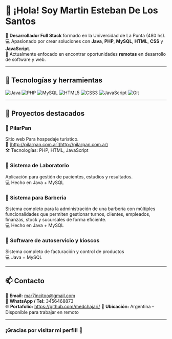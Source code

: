 # 👋 ¡Hola! Soy Martin Esteban De Los Santos

🎯 **Desarrollador Full Stack** formado en la Universidad de La Punta (480 hs).  
💻 Apasionado por crear soluciones con **Java**, **PHP**, **MySQL**, **HTML**, **CSS** y **JavaScript**.  
🚀 Actualmente enfocado en encontrar oportunidades **remotas** en desarrollo de software y web.

---

## 🧰 Tecnologías y herramientas

![Java](https://img.shields.io/badge/Java-%23ED8B00.svg?style=for-the-badge&logo=openjdk&logoColor=white)
![PHP](https://img.shields.io/badge/PHP-%23777BB4.svg?style=for-the-badge&logo=php&logoColor=white)
![MySQL](https://img.shields.io/badge/MySQL-%2300f.svg?style=for-the-badge&logo=mysql&logoColor=white)
![HTML5](https://img.shields.io/badge/HTML5-%23E34F26.svg?style=for-the-badge&logo=html5&logoColor=white)
![CSS3](https://img.shields.io/badge/CSS3-%231572B6.svg?style=for-the-badge&logo=css3&logoColor=white)
![JavaScript](https://img.shields.io/badge/JavaScript-%23F7DF1E.svg?style=for-the-badge&logo=javascript&logoColor=black)
![Git](https://img.shields.io/badge/Git-%23F05033.svg?style=for-the-badge&logo=git&logoColor=white)

---

## 📁 Proyectos destacados

### 🔹 PilarPan
Sitio web Para hospedaje turistico.  
🔗 [http://pilarpan.com.ar](http://pilarpan.com.ar)  
🛠️ Tecnologías: PHP, HTML, JavaScript

### 🔹 Sistema de Laboratorio
Aplicación para gestión de pacientes, estudios y resultados.  
💻 Hecho en Java + MySQL

### 🔹 Sistema para Barberia
Sistema completo para la administración de una barbería con múltiples funcionalidades que permiten gestionar turnos, clientes, empleados, finanzas, stock y sucursales de forma eficiente.  
💻 Hecho en Java + MySQL


### 🔹 Software de autoservicio y kioscos
Sistema completo de facturación y control de productos  
💻 Java + MySQL

---

## 📫 Contacto

📧 **Email:** mar7incitoo@gmail.com  
📱 **WhatsApp / Tel:** 3456468873  
🌐 **Portafolio:** https://github.com/medchajari/
📍 **Ubicación:** Argentina – Disponible para trabajar en remoto

---

### ¡Gracias por visitar mi perfil! 🌟

